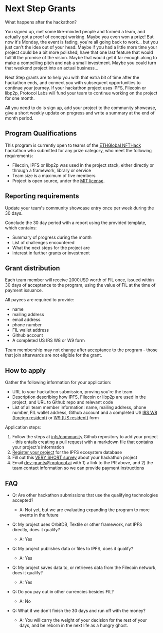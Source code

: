 # Next Step Grants

What happens after the hackathon?

You signed up, met some like-minded people and formed a team, and actually got a proof of concept working. Maybe you even won a prize! But now it's Monday, the event is fading, you're all going back to work... but you just can't the idea out of your head. Maybe if you had a little more time your project could be a bit more polished, have that one last feature that would fullfill the promise of the vision. Maybe that would get it far enough along to make a compelling pitch and nab a small investment. Maybe you could turn that weekend project into an actual business...

Next Step grants are to help you with that extra bit of time after the hackathon ends, and connect you with subsequent opportunities to continue your journey. If your hackathon project uses IPFS, Filecoin or libp2p, Protocol Labs will fund your team to continue working on the project for one month.

All you need to do is sign up, add your project to the community showcase, give a short weekly update on progress and write a summary at the end of month period.

## Program Qualifications

This program is currently open to teams of the [ETHGlobal NFTHack](https://nft.ethglobal.co/) hackathon who submitted for any prize category, who meet the following requirements:

* Filecoin, IPFS or libp2p was used in the project stack, either directly or through a framework, library or service
* Team size is a maximum of five members
* Project is open source, under the [MIT license](https://en.wikipedia.org/wiki/MIT_License).

## Reporting requirements

Update your team's community showcase entry once per week during the 30 days.

Conclude the 30 day period with a report using the provided template, which contains:

* Summary of progress during the month
* List of challenges encountered
* What the next steps for the project are
* Interest in further grants or investment

## Grant distribution

Each team member will receive 2000USD worth of FIL once, issued within 30 days of acceptance to the program, using the value of FIL at the time of payment issuance.

All payees are required to provide:

* name
* mailing address
* email address
* phone number
* FIL wallet address
* Github account
* A completed US IRS W8 or W9 form

Team membership may not change after acceptance to the program - those that join afterwards are not eligible for the grant.

## How to apply

Gather the following information for your application:

* URL to your hackathon submission, proving you're the team
* Description describing how IPFS, Filecoin or libp2p are used in the project, and URL to Github repo and relevant code
* List of all team member information: name, mailing address, phone number, FIL wallet address, Github account and a completed US [IRS W8 (foreign resident)](https://www.irs.gov/forms-pubs/about-form-w-8) or [W9 (US resident)](https://www.irs.gov/forms-pubs/about-form-w-9) form

Application steps:

1. Follow the steps at [ipfs/community](https://github.com/ipfs/community) Github repository to add your project - this entails creating a pull request with a markdown file that contains your project's information
2. [Register your project](https://airtable.com/shrjwvk9pAeAk0Ci7) for the IPFS ecosystem database
3. Fill out this [VERY SHORT survey](https://airtable.com/shrDZMizx03jOa4mQ) about your hackathon project
4. Email dev-grants@protocol.ai with 1) a link to the PR above, and 2) the team contact information so we can provide payment instructions

## FAQ

* Q: Are other hackathon submissions that use the qualifying technologies accepted?
  * A: Not yet, but we are evaluating expanding the program to more events in the future

* Q: My project uses OrbitDB, Textile or other framework, not IPFS directly, does it qualify?
  * A: Yes

* Q: My project publishes data or files to IPFS, does it qualify?
  * A: Yes

* Q: My project saves data to, or retrieves data from the Filecoin network, does it qualify?
  * A: Yes

* Q: Do you pay out in other currencies besides FIL?
  * A: No

* Q: What if we don't finish the 30 days and run off with the money?
  * A: You will carry the weight of your decision for the rest of your days, and be reborn in the next life as a hungry ghost.

